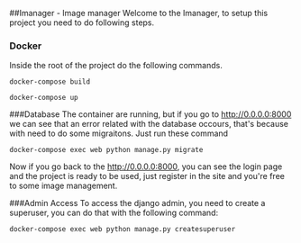 ##Imanager - Image manager
Welcome to the Imanager, to setup this project you need to do following steps.
### Docker
Inside the root of the project do the following commands.

`docker-compose build`

`docker-compose up`

###Database
The container are running, but if you go to http://0.0.0.0:8000 we can see that an error related with the database occours, that's because with need to do some migraitons. Just run these command

`docker-compose exec web python manage.py migrate`

Now if you go back to the http://0.0.0.0:8000, you can see the login page and the project is ready to be used, just register in the site and you're free to some image management.

###Admin Access
To access the django admin, you need to create a superuser, you can do that with the following command:

`docker-compose exec web python manage.py createsuperuser`